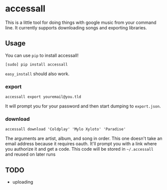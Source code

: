 # accessall

This is a little tool for doing things with google music from your command
line. It currently supports downloading songs and exporting libraries.

## Usage

You can use `pip` to install accessall!

```
[sudo] pip install accessall
```

`easy_install` should also work.

### export

```
accessall export youremail@you.tld
```

It will prompt you for your password and then start dumping to `export.json`.

### download

```
accessall download 'Coldplay' 'Mylo Xyloto' 'Paradise'
```

The arguments are artist, album, and song in order. This one doesn't take an
email address because it requires oauth. It'll prompt you with a link where you
authorize it and get a code. This code will be stored in `~/.accessall` and
reused on later runs

## TODO

* uploading
